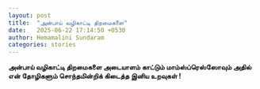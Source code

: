 ```yaml
---
layout: post
title:  "அன்பாய் வழிகாட்டி திறமைகளை"
date:   2025-06-22 17:14:50 +0530
author: Hemamalini Sundaram
categories: stories
---
```


**அன்பாய் வழிகாட்டி திறமைகளை அடையாளம் காட்டும் மாம்ஸ்ப்ரெஸ்ஸோவும் அதில் என் தோழிகளும்
சொந்தமின்றிக் கிடைத்த இனிய உறவுகள் !**
